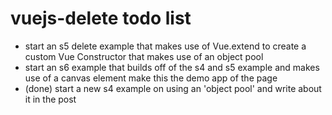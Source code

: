 # vuejs-delete todo list

* start an s5 delete example that makes use of Vue.extend to create a custom Vue Constructor that makes use of an object pool
* start an s6 example that builds off of the s4 and s5 example and makes use of a canvas element make this the demo app of the page
* (done) start a new s4 example on using an 'object pool' and write about it in the post
